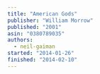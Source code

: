 ```yaml
---
title: "American Gods"
publisher: "William Morrow"
published: "2001"
asin: "0380789035"
authors:
  - neil-gaiman
started: "2014-01-26"
finished: "2014-02-10"
---
```

